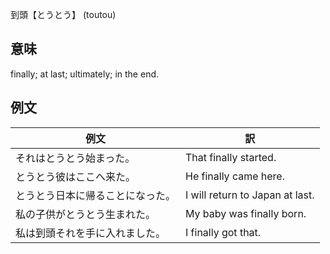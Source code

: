 到頭【とうとう】 (toutou)

## 意味

finally; at last; ultimately; in the end​.

## 例文

|例文|訳|
| --- | --- |
|それはとうとう始まった。|That finally started.|
|とうとう彼はここへ来た。|He finally came here.|
|とうとう日本に帰ることになった。|I will return to Japan at last.|
|私の子供がとうとう生まれた。|My baby was finally born.|
|私は到頭それを手に入れました。|I finally got that.|